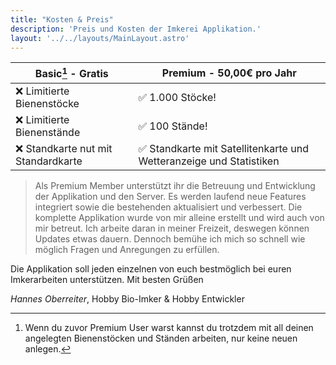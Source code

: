 ```yaml
---
title: "Kosten & Preis"
description: 'Preis und Kosten der Imkerei Applikation.'
layout: '../../layouts/MainLayout.astro'
---
```


| **Basic[^1] - Gratis**             | **Premium - 50,00€ pro Jahr**                                      |
| ---------------------------------- | ------------------------------------------------------------------ |
| ❌ Limitierte Bienenstöcke          | ✅ 1.000 Stöcke!                                                    |
| ❌ Limitierte Bienenstände          | ✅ 100 Stände!                                                      |
| ❌ Standkarte nut mit Standardkarte | ✅ Standkarte mit Satellitenkarte und Wetteranzeige und Statistiken |

> Als Premium Member unterstützt ihr die Betreuung und Entwicklung der Applikation und den Server. Es werden laufend neue Features integriert sowie die bestehenden aktualisiert und verbessert. Die komplette Applikation wurde von mir alleine erstellt und wird auch von mir betreut. Ich arbeite daran in meiner Freizeit, deswegen können Updates etwas dauern. Dennoch bemühe ich mich so schnell wie möglich Fragen und Anregungen zu erfüllen.

Die Applikation soll jeden einzelnen von euch bestmöglich bei euren Imkerarbeiten unterstützen.
Mit besten Grüßen

_Hannes Oberreiter_, Hobby Bio-Imker & Hobby Entwickler

[^1]: Wenn du zuvor Premium User warst kannst du trotzdem mit all deinen angelegten Bienenstöcken und Ständen arbeiten, nur keine neuen anlegen.
